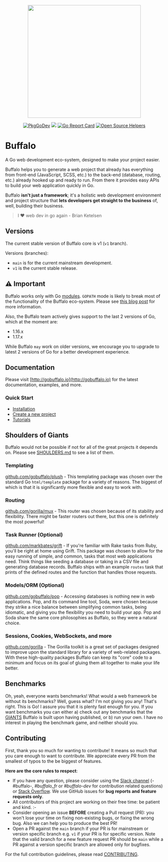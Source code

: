 <p align="center"><img src="https://raw.githubusercontent.com/gobuffalo/buffalo/master/logo.svg" width="360"></p>

<p align="center">
<a href="https://pkg.go.dev/github.com/gobuffalo/buffalo"><img src="https://pkg.go.dev/badge/github.com/gobuffalo/buffalo" alt="PkgGoDev"></a>
<a href="https://github.com/gobuffalo/buffalo/actions/workflows/standard-go-test.yml"><img src="https://github.com/gobuffalo/buffalo/actions/workflows/standard-go-test.yml/badge.svg"></a>
<a href="https://goreportcard.com/report/github.com/gobuffalo/buffalo"><img src="https://goreportcard.com/badge/github.com/gobuffalo/buffalo" alt="Go Report Card" /></a>
<a href="https://www.codetriage.com/gobuffalo/buffalo"><img src="https://www.codetriage.com/gobuffalo/buffalo/badges/users.svg" alt="Open Source Helpers" /></a>
</p>

# Buffalo

A Go web development eco-system, designed to make your project easier.

Buffalo helps you to generate a web project that already has everything from front-end (JavaScript, SCSS, etc.) to the back-end (database, routing, etc.) already hooked up and ready to run. From there it provides easy APIs to build your web application quickly in Go.

Buffalo **isn't just a framework**; it's a holistic web development environment and project structure that **lets developers get straight to the business** of, well, building their business.

> I :heart: web dev in go again - Brian Ketelsen

## Versions

The current stable version of Buffalo core is v1 (`v1` branch).

Versions (branches):
* `main` is for the current mainstream development.
* `v1` is the current stable release.

## ⚠️ Important

Buffalo works only with Go [modules](https://blog.golang.org/using-go-modules). `GOPATH` mode is likely to break most of the functionality of the Buffalo eco-system. Please see [this blog post](https://blog.gobuffalo.io/the-road-to-1-0-requiring-modules-5672c6b015e5) for more information.

Also, the Buffalo team actively gives support to the last 2 versions of Go, which at the moment are:

- 1.16.x
- 1.17.x

While Buffalo `may` work on older versions, we encourage you to upgrade to latest 2 versions of Go for a better development experience.

## Documentation

Please visit [http://gobuffalo.io](http://gobuffalo.io) for the latest documentation, examples, and more.

### Quick Start

- [Installation](https://gobuffalo.io/documentation/getting_started/installation)
- [Create a new project](https://gobuffalo.io/documentation/getting_started/new-project)
- [Tutorials](https://gobuffalo.io/documentation/tutorials/)

## Shoulders of Giants

Buffalo would not be possible if not for all of the great projects it depends on. Please see [SHOULDERS.md](SHOULDERS.md) to see a list of them.

### Templating

[github.com/gobuffalo/plush](https://github.com/gobuffalo/plush) - This templating package was chosen over the standard Go `html/template` package for a variety of reasons. The biggest of which is that it is significantly more flexible and easy to work with.

### Routing

[github.com/gorilla/mux](https://github.com/gorilla/mux) - This router was chosen because of its stability and flexibility. There might be faster routers out there, but this one is definitely the most powerful!

### Task Runner (Optional)

[github.com/markbates/grift](https://github.com/markbates/grift) - If you're familiar with Rake tasks from Ruby, you'll be right at home using Grift. This package was chosen to allow for the easy running of simple, and common, tasks that most web applications need. Think things like seeding a database or taking in a CSV file and generating database records. Buffalo ships with an example `routes` task that prints of the defined routes and the function that handles those requests.

### Models/ORM (Optional)

[github.com/gobuffalo/pop](https://github.com/gobuffalo/pop) - Accessing databases is nothing new in web applications. Pop, and its command line tool, Soda, were chosen because they strike a nice balance between simplifying common tasks, being idiomatic, and giving you the flexibility you need to build your app. Pop and Soda share the same core philosophies as Buffalo, so they were a natural choice.

### Sessions, Cookies, WebSockets, and more

[github.com/gorilla](https://github.com/gorilla) - The Gorilla toolkit is a great set of packages designed to improve upon the standard library for a variety of web-related packages. With these high-quality packages Buffalo can keep its "core" code to a minimum and focus on its goal of gluing them all together to make your life better.

## Benchmarks

Oh, yeah, everyone wants benchmarks! What would a web framework be without its benchmarks? Well, guess what? I'm not giving you any! That's right. This is Go! I assure you that it is plenty fast enough for you. If you want benchmarks you can either a) check out any benchmarks that the [GIANTS](SHOULDERS.md) Buffalo is built upon having published, or b) run your own. I have no interest in playing the benchmark game, and neither should you.

## Contributing

First, thank you so much for wanting to contribute! It means so much that you care enough to want to contribute. We appreciate every PR from the smallest of typos to the be biggest of features.

**Here are the core rules to respect**:

- If you have any question, please consider using the
  [Slack channel](https://gophers.slack.com/messages/buffalo/) (-#buffalo-,
  *#buffalo_fr* or *#buffalo-dev* for contribution related questions) or
  [Stack Overflow](https://stackoverflow.com/questions/tagged/buffalo).
  We use GitHub issues for **bug reports and feature requests only**.
- All contributors of this project are working on their free time: be patient
  and kind. :-
- Consider opening an issue **BEFORE** creating a Pull request (PR): you won't
  lose your time on fixing non-existing bugs, or fixing the wrong bug. Also we
  can help you to produce the best PR!
- Open a PR against the `main` branch if your PR is for mainstream or version
  specific branch e.g. `v1` if your PR is for specific version.
  Note that the valid branch for a new feature request PR should be `main`
  while a PR against a version specific branch are allowed only for bugfixes.

For the full contribution guidelines, please read [CONTRIBUTING](.github/CONTRIBUTING.md).
